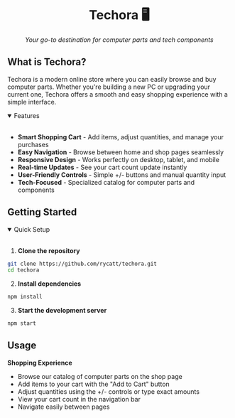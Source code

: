 <h1 align="center">Techora 🖥️</h1>
<p align="center"><i>Your go-to destination for computer parts and tech components</i></p>

## What is Techora?

Techora is a modern online store where you can easily browse and buy computer parts. Whether you're building a new PC or upgrading your current one, Techora offers a smooth and easy shopping experience with a simple interface.

<details open>
<summary>
 Features
</summary> <br />

- **Smart Shopping Cart** - Add items, adjust quantities, and manage your purchases
- **Easy Navigation** - Browse between home and shop pages seamlessly  
- **Responsive Design** - Works perfectly on desktop, tablet, and mobile
- **Real-time Updates** - See your cart count update instantly
- **User-Friendly Controls** - Simple +/- buttons and manual quantity input
- **Tech-Focused** - Specialized catalog for computer parts and components

</details>

## Getting Started

<details open>
<summary>
Quick Setup
</summary> <br />

1. **Clone the repository**
```bash
git clone https://github.com/rycatt/techora.git
cd techora
```

2. **Install dependencies**
```bash
npm install
```

3. **Start the development server**
```bash
npm start
```

</details>

## Usage

**Shopping Experience**
- Browse our catalog of computer parts on the shop page
- Add items to your cart with the "Add to Cart" button
- Adjust quantities using the +/- controls or type exact amounts
- View your cart count in the navigation bar
- Navigate easily between pages
